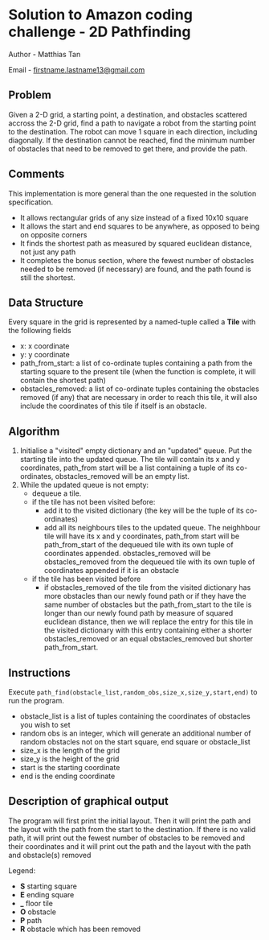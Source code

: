 # Solution to Amazon coding challenge - 2D Pathfinding

Author - Matthias Tan

Email - firstname.lastname13@gmail.com

## Problem

Given a 2-D grid, a starting point, a destination, and obstacles scattered accross the 2-D grid, find a path to navigate a robot from the starting point to the destination. The robot can move 1 square in each direction, including diagonally. If the destination cannot be reached, find the minimum number of obstacles that need to be removed to get there, and provide the path.

## Comments

This implementation is more general than the one requested in the solution specification.

- It allows rectangular grids of any size instead of a fixed 10x10 square
- It allows the start and end squares to be anywhere, as opposed to being on opposite corners
- It finds the shortest path as measured by squared euclidean distance, not just any path
- It completes the bonus section, where the fewest number of obstacles needed to be removed (if necessary) are found, and the path found is still the shortest.

## Data Structure

Every square in the grid is represented by a named-tuple called a **Tile** with the following fields

- x: x coordinate
- y: y coordinate
- path_from_start: a list of co-ordinate tuples containing a path from the starting square to the present tile (when the function is complete, it will contain the shortest path)
- obstacles_removed: a list of co-ordinate tuples containing the obstacles removed (if any) that are necessary in order to reach this tile, it will also include the coordinates of this tile if itself is an obstacle.

## Algorithm

1. Initialise a "visited" empty dictionary and an "updated" queue. Put the starting tile into the updated queue. The tile will contain its x and y coordinates, path_from start will be a list containing a tuple of its co-ordinates, obstacles_removed will be an empty list.
2. While the updated queue is not empty:
   - dequeue a tile.
   - if the tile has not been visited before:
     - add it to the visited dictionary (the key will be the tuple of its co-ordinates)
     - add all its neighbours tiles to the updated queue. The neighhbour tile will have its x and y coordinates, path_from start will be path_from_start of the dequeued tile with its own tuple of coordinates appended. obstacles_removed will be obstacles_removed from the dequeued tile with its own tuple of coordinates appended if it is an obstacle
   - if the tile has been visited before
     - if obstacles_removed of the tile from the visited dictionary has more obstacles than our newly found path or if they have the same number of obstacles but the path_from_start to the tile is longer than our newly found path by measure of squared euclidean distance, then we will replace the entry for this tile in the visited dictionary with this entry containing either a shorter obstacles_removed or an equal obstacles_removed but shorter path_from_start.

## Instructions

Execute `path_find(obstacle_list,random_obs,size_x,size_y,start,end)` to run the program.

- obstacle_list is a list of tuples containing the coordinates of obstacles you wish to set
- random obs is an integer, which will generate an additional number of random obstacles not on the start square, end square or obstacle_list
- size_x is the length of the grid
- size_y is the height of the grid
- start is the starting coordinate
- end is the ending coordinate

## Description of graphical output

The program will first print the initial layout. Then it will print the path and the layout with the path from the start to the destination. If there is no valid path, it will print out the fewest number of obstacles to be removed and their coordinates and it will print out the path and the layout with the path and obstacle(s) removed

Legend:

- **S** starting square
- **E** ending square
- **\_** floor tile
- **O** obstacle
- **P** path
- **R** obstacle which has been removed
